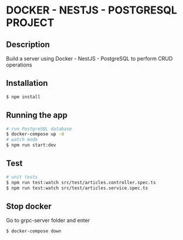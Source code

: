 # DOCKER - NESTJS - POSTGRESQL PROJECT

## Description

Build a server using Docker - NestJS - PostgreSQL to perform CRUD operations

## Installation

```bash
$ npm install
```

## Running the app

```bash
# run PostgreSQL database
$ docker-compose up -d
# watch mode
$ npm run start:dev
```

## Test

```bash
# unit tests
$ npm run test:watch src/test/articles.controller.spec.ts
$ npm run test:watch src/test/articles.service.spec.ts
```

## Stop docker
Go to grpc-server folder and enter
```bash
$ docker-compose down
```
